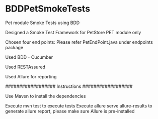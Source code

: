 # BDDPetSmokeTests
Pet module Smoke Tests using BDD

Designed a Smoke Test Framework for PetStore PET module only

Chosen four end points: Please refer PetEndPoint.java under endpoints package

Used BDD - Cucumber

Used RESTAssured

Used Allure for reporting


################## Instructions ##################

Use Maven to install the dependencies

Execute mvn test to execute tests
Execute allure serve allure-results to generate allure report, please make sure Allure is pre-installed
